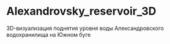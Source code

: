 # Alexandrovsky_reservoir_3D
3D-визуализация поднятия уровня воды Александровского водохранилища на Южном буге
